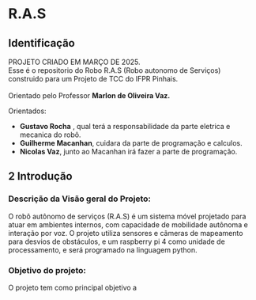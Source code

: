 # R.A.S
## Identificação
PROJETO CRIADO EM MARÇO DE 2025. <br>
Esse é o repositorio do Robo R.A.S (Robo autonomo de Serviços) construido para um Projeto de TCC do IFPR Pinhais. <br> <br>
Orientado pelo Professor <b> Marlon de Oliveira Vaz. </b> <br>

Orientados: <br>
- <strong> Gustavo Rocha</strong> , qual terá a responsabilidade da parte eletrica e mecanica do robô. <br>
- <strong> Guilherme Macanhan</strong>, cuidara da parte de programação e calculos. <br>
- <b> Nicolas Vaz</b>, junto ao Macanhan irá fazer a parte de programação. <br>



## 2 Introdução
### Descrição da Visão geral do Projeto:
O robô autônomo de serviços (R.A.S) é um sistema móvel projetado para atuar em ambientes internos, com capacidade de mobilidade autônoma e interação por voz. O projeto utiliza sensores e câmeras de mapeamento para desvios de obstáculos, e um raspberry pi 4 como unidade de processamento, e será programado na linguagem python.


### Objetivo do projeto:
O projeto tem como principal objetivo a
